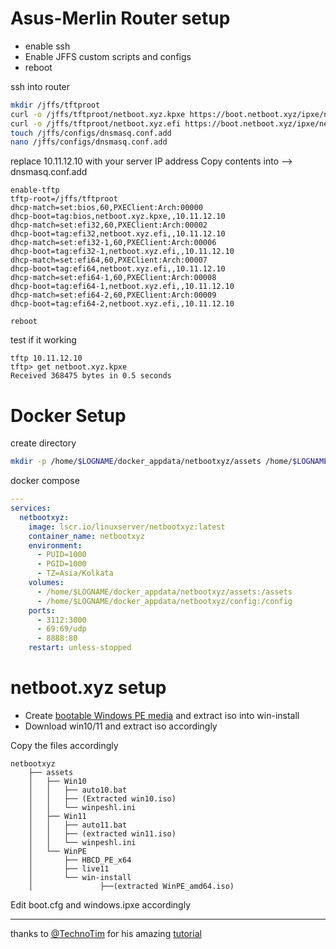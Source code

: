 # Asus-Merlin Router setup

- enable ssh
- Enable JFFS custom scripts and configs
- reboot

ssh into router
```bash
mkdir /jffs/tftproot
curl -o /jffs/tftproot/netboot.xyz.kpxe https://boot.netboot.xyz/ipxe/netboot.xyz.kpxe
curl -o /jffs/tftproot/netboot.xyz.efi https://boot.netboot.xyz/ipxe/netboot.xyz.efi
touch /jffs/configs/dnsmasq.conf.add
nano /jffs/configs/dnsmasq.conf.add
```
replace 10.11.12.10 with your server IP address
Copy contents into --> dnsmasq.conf.add
```
enable-tftp
tftp-root=/jffs/tftproot
dhcp-match=set:bios,60,PXEClient:Arch:00000
dhcp-boot=tag:bios,netboot.xyz.kpxe,,10.11.12.10
dhcp-match=set:efi32,60,PXEClient:Arch:00002
dhcp-boot=tag:efi32,netboot.xyz.efi,,10.11.12.10
dhcp-match=set:efi32-1,60,PXEClient:Arch:00006
dhcp-boot=tag:efi32-1,netboot.xyz.efi,,10.11.12.10
dhcp-match=set:efi64,60,PXEClient:Arch:00007
dhcp-boot=tag:efi64,netboot.xyz.efi,,10.11.12.10
dhcp-match=set:efi64-1,60,PXEClient:Arch:00008
dhcp-boot=tag:efi64-1,netboot.xyz.efi,,10.11.12.10
dhcp-match=set:efi64-2,60,PXEClient:Arch:00009
dhcp-boot=tag:efi64-2,netboot.xyz.efi,,10.11.12.10
```

```
reboot
```
test if it working

```
tftp 10.11.12.10
tftp> get netboot.xyz.kpxe
Received 368475 bytes in 0.5 seconds
```

# Docker Setup

create directory

```bash
mkdir -p /home/$LOGNAME/docker_appdata/netbootxyz/assets /home/$LOGNAME/docker_appdata/netbootxyz/config

```

docker compose

```yaml
---
services:
  netbootxyz:
    image: lscr.io/linuxserver/netbootxyz:latest
    container_name: netbootxyz
    environment:
      - PUID=1000
      - PGID=1000
      - TZ=Asia/Kolkata
    volumes:
      - /home/$LOGNAME/docker_appdata/netbootxyz/assets:/assets
      - /home/$LOGNAME/docker_appdata/netbootxyz/config:/config
    ports:
      - 3112:3000
      - 69:69/udp
      - 8888:80
    restart: unless-stopped
```

# netboot.xyz setup

- Create [bootable Windows PE media](https://learn.microsoft.com/en-us/windows-hardware/manufacture/desktop/winpe-create-usb-bootable-drive?view=windows-11) and extract iso into win-install
- Download win10/11 and extract iso accordingly

Copy the files accordingly
```
netbootxyz
	├── assets
	│   ├── Win10
	│   │   ├── auto10.bat
	│   │   ├── (Extracted win10.iso)
	│   │   └── winpeshl.ini
	│   ├── Win11
	│   │   ├── auto11.bat
	│   │   ├── (extracted win11.iso)
	│   │   └── winpeshl.ini
	│   └── WinPE
	│       ├── HBCD_PE_x64
	│       ├── live11
	│       └── win-install
	│               ├──(extracted WinPE_amd64.iso)

```
Edit boot.cfg and windows.ipxe accordingly


-----
thanks to [@TechnoTim](https://github.com/techno-tim) for his amazing [tutorial](https://technotim.live/posts/netbootxyz-tutorial/)

